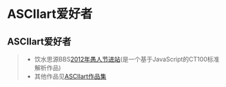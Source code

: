 ASCIIart爱好者
===

ASCIIart爱好者
---
> + 饮水思源BBS[2012年愚人节进站](https://bbs.sjtu.edu.cn/webterm/)(是一个基于JavaScript的CT100标准解析作品)
> + 其他作品见[ASCIIart作品集](http://dsw.scaret.in/4/)